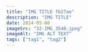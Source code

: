 ```yaml
---
title: "IMG TITLE fb27ae"
description: "IMG TITLE"
date: 2024-05-08
imageSrc: "32-IMG_3540.jpeg"
imageAlt: "IMG ALT TEXT"
tags: ["tag1", "tag2"]
---
```

